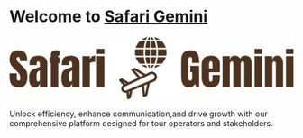 # Welcome to [Safari Gemini](https://safarigemini.com)

![Safari Gemini Logo](/image/safari-gemini-transparent-logo.png)

 Unlock efficiency, enhance communication,and drive growth with our comprehensive platform designed for tour operators and stakeholders.


